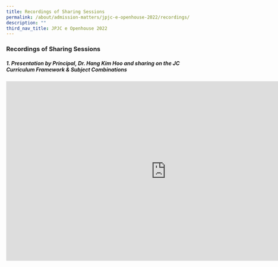 ```yaml
---
title: Recordings of Sharing Sessions
permalink: /about/admission-matters/jpjc-e-openhouse-2022/recordings/
description: ""
third_nav_title: JPJC e Openhouse 2022
---
```

### **Recordings of Sharing Sessions**

##### **1. Presentation by Principal, Dr. Hang Kim Hoo and sharing on the JC Curriculum Framework & Subject Combinations**

<iframe width="860" height="483" src="https://www.youtube.com/embed/P2f1G5bLN_8" title="JPJC e-OH 2022 Presentation by Principal & sharing on JC Curriculum Framework & Subject Combination" frameborder="0" allow="accelerometer; autoplay; clipboard-write; encrypted-media; gyroscope; picture-in-picture" allowfullscreen></iframe>

